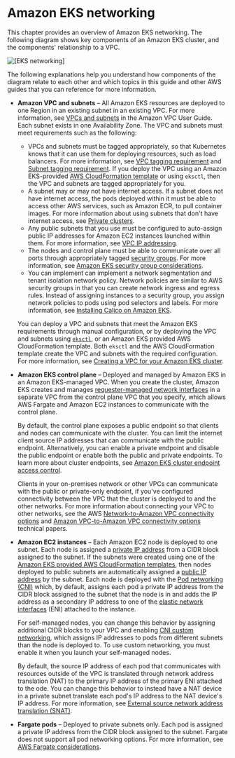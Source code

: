 # Amazon EKS networking<a name="eks-networking"></a>

This chapter provides an overview of Amazon EKS networking\. The following diagram shows key components of an Amazon EKS cluster, and the components' relationship to a VPC\.

![\[EKS networking\]](http://docs.aws.amazon.com/eks/latest/userguide/images/networking-overview.png)

The following explanations help you understand how components of the diagram relate to each other and which topics in this guide and other AWS guides that you can reference for more information\.
+ **Amazon VPC and subnets** – All Amazon EKS resources are deployed to one Region in an existing subnet in an existing VPC\. For more information, see [VPCs and subnets](https://docs.aws.amazon.com/vpc/latest/userguide/VPC_Subnets.html) in the Amazon VPC User Guide\. Each subnet exists in one Availability Zone\. The VPC and subnets must meet requirements such as the following:
  + VPCs and subnets must be tagged appropriately, so that Kubernetes knows that it can use them for deploying resources, such as load balancers\. For more information, see [VPC tagging requirement](network_reqs.md#vpc-tagging) and [Subnet tagging requirement](network_reqs.md#vpc-subnet-tagging)\. If you deploy the VPC using an Amazon EKS\-provided [AWS CloudFormation template](create-public-private-vpc.md#create-vpc) or using `eksctl`, then the VPC and subnets are tagged appropriately for you\.
  + A subnet may or may not have internet access\. If a subnet does not have internet access, the pods deployed within it must be able to access other AWS services, such as Amazon ECR, to pull container images\. For more information about using subnets that don't have internet access, see [Private clusters](private-clusters.md)\. 
  + Any public subnets that you use must be configured to auto\-assign public IP addresses for Amazon EC2 instances launched within them\. For more information, see [VPC IP addressing](network_reqs.md#vpc-cidr)\.
  + The nodes and control plane must be able to communicate over all ports through appropriately tagged [security groups](https://docs.aws.amazon.com/vpc/latest/userguide/VPC_SecurityGroups.html)\. For more information, see [Amazon EKS security group considerations](sec-group-reqs.md)\.
  + You can implement can implement a network segmentation and tenant isolation network policy\. Network policies are similar to AWS security groups in that you can create network ingress and egress rules\. Instead of assigning instances to a security group, you assign network policies to pods using pod selectors and labels\. For more information, see [Installing Calico on Amazon EKS](calico.md)\.

  You can deploy a VPC and subnets that meet the Amazon EKS requirements through manual configuration, or by deploying the VPC and subnets using [`eksctl`](eksctl.md), or an Amazon EKS provided AWS CloudFormation template\. Both `eksctl` and the AWS CloudFormation template create the VPC and subnets with the required configuration\. For more information, see [Creating a VPC for your Amazon EKS cluster](create-public-private-vpc.md#create-vpc)\.
+ **Amazon EKS control plane** – Deployed and managed by Amazon EKS in an Amazon EKS\-managed VPC\. When you create the cluster, Amazon EKS creates and manages [requester\-managed network interfaces](https://docs.aws.amazon.com/AWSEC2/latest/UserGuide/requester-managed-eni.html) in a separate VPC from the control plane VPC that you specify, which allows AWS Fargate and Amazon EC2 instances to communicate with the control plane\.

  By default, the control plane exposes a public endpoint so that clients and nodes can communicate with the cluster\. You can limit the internet client source IP addresses that can communicate with the public endpoint\. Alternatively, you can enable a private endpoint and disable the public endpoint or enable both the public and private endpoints\. To learn more about cluster endpoints, see [Amazon EKS cluster endpoint access control](cluster-endpoint.md)\. 

  Clients in your on\-premises network or other VPCs can communicate with the public or private\-only endpoint, if you've configured connectivity between the VPC that the cluster is deployed to and the other networks\. For more information about connecting your VPC to other networks, see the AWS [Network\-to\-Amazon VPC connectivity options](https://docs.aws.amazon.com/whitepapers/latest/aws-vpc-connectivity-options/network-to-amazon-vpc-connectivity-options.html) and [Amazon VPC\-to\-Amazon VPC connectivity options](https://docs.aws.amazon.com/whitepapers/latest/aws-vpc-connectivity-options/amazon-vpc-to-amazon-vpc-connectivity-options.html) technical papers\.
+ **Amazon EC2 instances** – Each Amazon EC2 node is deployed to one subnet\. Each node is assigned a [private IP address](https://docs.aws.amazon.com/AWSEC2/latest/UserGuide/using-instance-addressing.html#concepts-private-addresses) from a CIDR block assigned to the subnet\. If the subnets were created using one of the [Amazon EKS provided AWS CloudFormation templates](create-public-private-vpc.md#create-vpc), then nodes deployed to public subnets are automatically assigned a [public IP address](https://docs.aws.amazon.com/AWSEC2/latest/UserGuide/using-instance-addressing.html#concepts-public-addresses) by the subnet\. Each node is deployed with the [Pod networking \(CNI\)](pod-networking.md) which, by default, assigns each pod a private IP address from the CIDR block assigned to the subnet that the node is in and adds the IP address as a secondary IP address to one of the [elastic network interfaces](https://docs.aws.amazon.com/AWSEC2/latest/UserGuide/using-eni.html) \(ENI\) attached to the instance\. 

  For self\-managed nodes, you can change this behavior by assigning additional CIDR blocks to your VPC and enabling [CNI custom networking](cni-custom-network.md), which assigns IP addresses to pods from different subnets than the node is deployed to\. To use custom networking, you must enable it when you launch your self\-managed nodes\. 

  By default, the source IP address of each pod that communicates with resources outside of the VPC is translated through network address translation \(NAT\) to the primary IP address of the primary ENI attached to the ode\. You can change this behavior to instead have a NAT device in a private subnet translate each pod's IP address to the NAT device's IP address\. For more information, see [External source network address translation \(SNAT\)](external-snat.md)\.
+ **Fargate pods** – Deployed to private subnets only\. Each pod is assigned a private IP address from the CIDR block assigned to the subnet\. Fargate does not support all pod networking options\. For more information, see [AWS Fargate considerations](fargate.md#fargate-considerations)\.